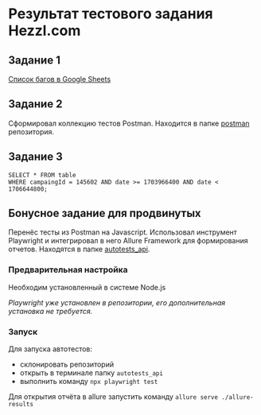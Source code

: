 # Результат тестового задания Hezzl.com
## Задание 1

<a href = "https://docs.google.com/spreadsheets/d/18bz1pcQNX-mBhaSDNOOzKvJc8KzSBqNJhPfveuvk5cM/edit?usp=sharing">Список багов в Google Sheets</a>

## Задание 2

Сформировал коллекцию тестов Postman. Находится в папке [postman](postman/Hezzl.postman_collection.json) репозитория.

## Задание 3

```
SELECT * FROM table 
WHERE campaingId = 145602 AND date >= 1703966400 AND date < 1706644800;
```

## Бонусное задание для продвинутых

Перенёс тесты из Postman на Javascript. Использовал инструмент Playwright и интегрировал в него Allure Framework для формирования отчетов.
Находятся в папке [autotests_api](autotests_api/tests).

### Предварительная настройка

Необходим установленный в системе Node.js

_Playwright уже установлен в репозитории, его дополнительная установка не требуется._

### Запуск

Для запуска автотестов: 
- склонировать репозиторий
- открыть в терминале папку ```autotests_api```
- выполнить команду ```npx playwright test```

Для открытия отчёта в allure запустить команду ```allure serve ./allure-results```